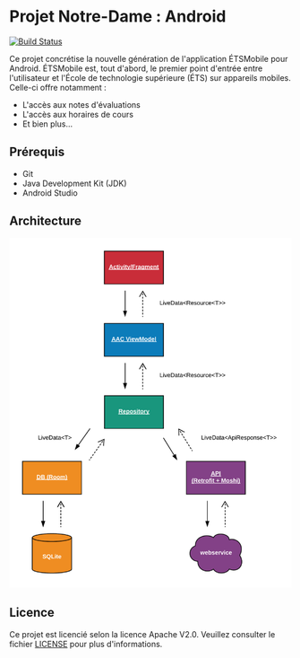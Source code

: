 # Projet Notre-Dame : Android

[![Build Status](https://travis-ci.org/ApplETS/Notre-Dame-Android.svg?branch=master)](https://travis-ci.org/ApplETS/Notre-Dame-Android)

Ce projet concrétise la nouvelle génération de l'application ÉTSMobile pour Android. ÉTSMobile est, tout d'abord, le premier point d'entrée entre l'utilisateur et l'École de technologie supérieure (ÉTS) sur appareils mobiles. Celle-ci offre notamment :

* L'accès aux notes d'évaluations
* L'accès aux horaires de cours
* Et bien plus...

## Prérequis

* Git
* Java Development Kit (JDK)
* Android Studio

## Architecture
![ÉTSMobile Architecture](docs/images/etsmobile_architecture.png)

## Licence

Ce projet est licencié selon la licence Apache V2.0. Veuillez consulter le fichier [LICENSE](https://github.com/ApplETS/Notre-Dame-Android/blob/master/LICENSE) pour plus d'informations.
